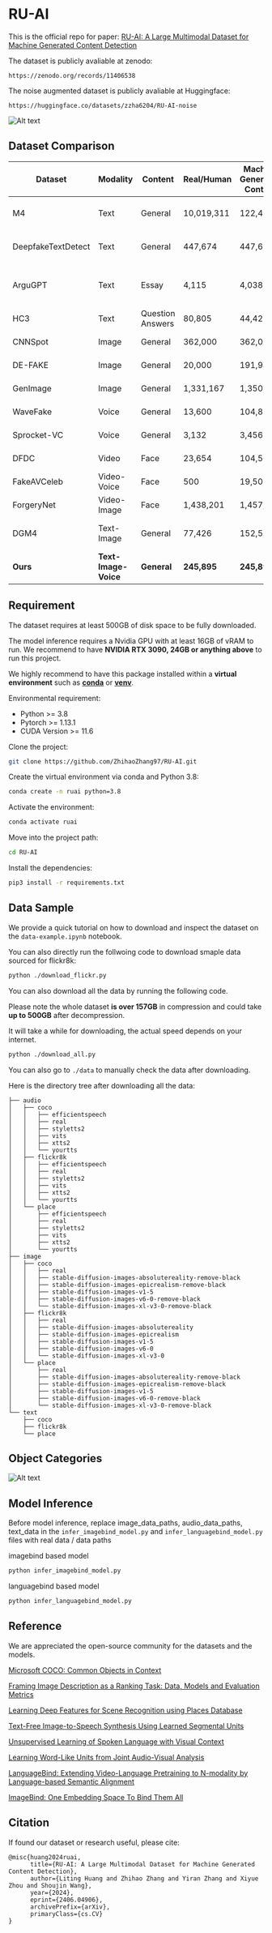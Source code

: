 

# RU-AI

This is the official repo for paper: [RU-AI: A Large Multimodal Dataset for Machine Generated Content Detection](https://arxiv.org/abs/2406.04906)

The dataset is publicly avaliable at zenodo: 
```url
https://zenodo.org/records/11406538
```

The noise augmented dataset is publicly avaliable at Huggingface: 
```url
https://huggingface.co/datasets/zzha6204/RU-AI-noise
```

![Alt text](data-flow.png)

## Dataset Comparison
| **Dataset**                | **Modality**         | **Content**       | **Real/Human** | **Machine Generated Content** | **Task**                            |
|----------------------------|----------------------|-------------------|---------------|-------------------------------|-------------------------------------|
| M4                         | Text                | General           | 10,019,311    | 122,481                       | Multi-lingual AI Text Detection     |
| DeepfakeTextDetect         | Text                | General           | 447,674       | 447,674                       | Generalised AI Text Detection       |
| ArguGPT                    | Text                | Essay             | 4,115         | 4,038                         | Language Learner-AI Text Detection  |
| HC3                        | Text                | Question Answers  | 80,805        | 44,425                        | AI Answer Detection                 |
| CNNSpot                    | Image               | General           | 362,000       | 362,000                       | AI Image Detection                  |
| DE-FAKE                    | Image               | General           | 20,000        | 191,946                       | AI Image Detection                  |
| GenImage                   | Image               | General           | 1,331,167     | 1,350,000                     | AI Image Detection                  |
| WaveFake                   | Voice               | General           | 13,600        | 104,885                       | Fake Voice Detection                |
| Sprocket-VC                | Voice               | General           | 3,132         | 3,456                         | Fake Voice Detection                |
| DFDC                       | Video               | Face              | 23,654        | 104,500                       | DeepFake Detection                  |
| FakeAVCeleb                | Video-Voice         | Face              | 500           | 19,500                        | DeepFake Detection                  |
| ForgeryNet                 | Video-Image         | Face              | 1,438,201     | 1,457,861                     | DeepFake Detection                  |
| DGM4                       | Text-Image          | General           | 77,426        | 152,574                       | Media Manipulation Detection        |
| **Ours**                   | **Text-Image-Voice**    | **General**           | **245,895**       | **245,895**                       | **AI Text Image Voice Detection**       |


## Requirement

The dataset requires at least 500GB of disk space to be fully downloaded. 

The model inference requires a Nvidia GPU with at least 16GB of vRAM to run. We recommend to have **NVIDIA RTX 3090, 24GB or anything above** to run this project.

We highly recommend to have this package installed within a **virtual environment** such as **[conda](https://conda.io/projects/conda/en/latest/user-guide/install/index.html)** or **[venv](https://docs.python.org/3/library/venv.html)**.

Environmental requirement:
- Python >= 3.8
- Pytorch >= 1.13.1
- CUDA Version >= 11.6

Clone the project:
```bash
git clone https://github.com/ZhihaoZhang97/RU-AI.git
```
Create the virtual environment via conda and Python 3.8:
```bash
conda create -n ruai python=3.8
```
Activate the environment:
```bash
conda activate ruai
```
Move into the project path:
```bash
cd RU-AI
```
Install the dependencies:
```bash
pip3 install -r requirements.txt
```

## Data Sample
We provide a quick tutorial on how to download and inspect the dataset on the ```data-example.ipynb``` notebook. 

You can also directly run the follwoing code to download smaple data sourced for flickr8k:
```bash
python ./download_flickr.py
```
You can also download all the data by running the following code.

Please note the whole dataset **is over 157GB** in compression and could take **up to 500GB** after decompression. 

It will take a while for downloading, the actual speed depends on your internet.
```bash
python ./download_all.py
```

You can also go to ```./data``` to manually check the data after downloading.

Here is the directory tree after downloading all the data:

```
├── audio
│   ├── coco
│   │   ├── efficientspeech
│   │   ├── real
│   │   ├── styletts2
│   │   ├── vits
│   │   ├── xtts2
│   │   └── yourtts
│   ├── flickr8k
│   │   ├── efficientspeech
│   │   ├── real
│   │   ├── styletts2
│   │   ├── vits
│   │   ├── xtts2
│   │   └── yourtts
│   └── place
│       ├── efficientspeech
│       ├── real
│       ├── styletts2
│       ├── vits
│       ├── xtts2
│       └── yourtts
├── image
│   ├── coco
│   │   ├── real
│   │   ├── stable-diffusion-images-absolutereality-remove-black
│   │   ├── stable-diffusion-images-epicrealism-remove-black
│   │   ├── stable-diffusion-images-v1-5
│   │   ├── stable-diffusion-images-v6-0-remove-black
│   │   └── stable-diffusion-images-xl-v3-0-remove-black
│   ├── flickr8k
│   │   ├── real
│   │   ├── stable-diffusion-images-absolutereality
│   │   ├── stable-diffusion-images-epicrealism
│   │   ├── stable-diffusion-images-v1-5
│   │   ├── stable-diffusion-images-v6-0
│   │   └── stable-diffusion-images-xl-v3-0
│   └── place
│       ├── real
│       ├── stable-diffusion-images-absolutereality-remove-black
│       ├── stable-diffusion-images-epicrealism-remove-black
│       ├── stable-diffusion-images-v1-5
│       ├── stable-diffusion-images-v6-0-remove-black
│       └── stable-diffusion-images-xl-v3-0-remove-black
└── text
    ├── coco
    ├── flickr8k
    └── place
```

## Object Categories

![Alt text](image-category.png)

## Model Inference

Before model inference, replace image_data_paths, audio_data_paths, text_data in the `infer_imagebind_model.py` and `infer_languagebind_model.py` files with real data / data paths

imagebind based model
```bash
python infer_imagebind_model.py
```

languagebind based model
```bash
python infer_languagebind_model.py
```

## Reference
We are appreciated the open-source community for the datasets and the models. 

[Microsoft COCO: Common Objects in Context](https://arxiv.org/abs/1405.0312)

[Framing Image Description as a Ranking Task: Data, Models and Evaluation Metrics ](https://www.jair.org/index.php/jair/article/view/10833)

[Learning Deep Features for Scene Recognition using Places Database](https://papers.nips.cc/paper_files/paper/2014/hash/3fe94a002317b5f9259f82690aeea4cd-Abstract.html)

[Text-Free Image-to-Speech Synthesis Using Learned Segmental Units](https://arxiv.org/abs/2012.15454)

[Unsupervised Learning of Spoken Language with Visual Context](https://papers.nips.cc/paper_files/paper/2016/hash/82b8a3434904411a9fdc43ca87cee70c-Abstract.html)

[Learning Word-Like Units from Joint Audio-Visual Analysis](https://aclanthology.org/P17-1047/)

[LanguageBind: Extending Video-Language Pretraining to N-modality by Language-based Semantic Alignment](https://arxiv.org/abs/2310.01852)

[ImageBind: One Embedding Space To Bind Them All](https://openaccess.thecvf.com/content/CVPR2023/papers/Girdhar_ImageBind_One_Embedding_Space_To_Bind_Them_All_CVPR_2023_paper.pdf)

## Citation
If found our dataset or research useful, please cite:
```text
@misc{huang2024ruai,
      title={RU-AI: A Large Multimodal Dataset for Machine Generated Content Detection}, 
      author={Liting Huang and Zhihao Zhang and Yiran Zhang and Xiyue Zhou and Shoujin Wang},
      year={2024},
      eprint={2406.04906},
      archivePrefix={arXiv},
      primaryClass={cs.CV}
}
```
